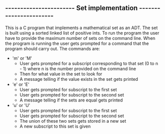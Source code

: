 ## ----------------------- Set implementation -----------------------
This is a C program that implements a mathematical  set as an ADT.
The set is built using a sorted linked list of positive ints. To run the program the
user have to provide the maximum number of sets on the command line.
When the program is running the user gets prompted for a command that the program should carry out.
The commands are:
* 'm' or 'M'
    * User gets prompted for a subscript corresponding to that set (0 to n - 1)
      where n is the number provided on the command line
    * Then for what value in the set to look for
    * A message telling if the value exists in the set gets printed
* 'e' or 'E'
    * User gets prompted for subscript to the first set
    * User gets prompted for subscript to the second set
    * A message telling if the sets are equal gets printed
* 'u' or 'U'
    * User gets prompted for subscript to the first set
    * User gets prompted for subscript to the second set
    * The union of these two sets gets stored in a new set
    *  A new subscript to this set is given
